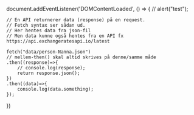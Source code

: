 document.addEventListener('DOMContentLoaded', () => {
    // alert("test");

    // En API returnerer data (response) på en request.
    // Fetch syntax ser sådan ud. 
    // Her hentes data fra json-fil
    // Men data kunne også hentes fra en API fx https://api.exchangeratesapi.io/latest

    fetch("data/person-Nanna.json")
    // mellem-then() skal altid skrives på denne/samme måde
    .then((response)=>{
        // console.log(response);
        return response.json();
    })
    .then((data)=>{
        console.log(data.something);
    });

})